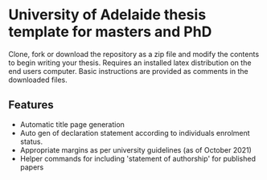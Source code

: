 # University of Adelaide thesis template for masters and PhD

Clone, fork or download the repository as a zip file and modify the contents to begin writing your thesis. Requires an installed latex distribution on the end users computer. Basic instructions are provided as comments in the downloaded files.


## Features
- Automatic title page generation
- Auto gen of declaration statement according to individuals enrolment status. 
- Appropriate margins as per university guidelines (as of October 2021)
- Helper commands for including 'statement of authorship' for published papers


